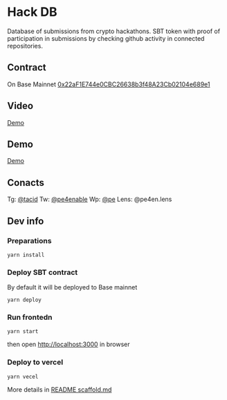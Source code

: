 # Hack DB

Database of submissions from crypto hackathons.
SBT token with proof of participation in submissions by checking github activity in connected repositories.

## Contract
On Base Mainnet [0x22aF1E744e0CBC26638b3f48A23Cb02104e689e1](https://basescan.org/address/0x22af1e744e0cbc26638b3f48a23cb02104e689e1#code)

## Video

[Demo](https://youtu.be/3gjXmWmkUxc)

## Demo

[Demo](https://hack-db.vercel.app)

## Conacts

Tg: [@tacid](https://t.me/tacid)
Tw: [@pe4enable](https://x.com/pe4enable)
Wp: [@pe](https://warpcast.com/pe)
Lens: @pe4en.lens

## Dev info

### Preparations
```
yarn install
```
### Deploy SBT contract
By default it will be deployed to Base mainnet
```
yarn deploy
```

### Run frontedn
```
yarn start
```
then open [http://localhost:3000](http://localhost:3000) in browser

### Deploy to vercel
```
yarn vecel
```

More details in [README scaffold.md](https://github.com/Pe4enable/hack-base/blob/main/README%20scaffold.md)